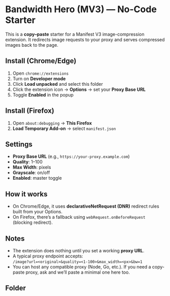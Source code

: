 # Bandwidth Hero (MV3) — No-Code Starter

This is a **copy–paste** starter for a Manifest V3 image-compression extension. It redirects image requests to your proxy and serves compressed images back to the page.

## Install (Chrome/Edge)
1. Open `chrome://extensions`
2. Turn on **Developer mode**
3. Click **Load unpacked** and select this folder
4. Click the extension icon → **Options** → set your **Proxy Base URL**
5. Toggle **Enabled** in the popup

## Install (Firefox)
1. Open `about:debugging` → **This Firefox**
2. **Load Temporary Add-on** → select `manifest.json`

## Settings
- **Proxy Base URL** (e.g., `https://your-proxy.example.com`)
- **Quality**: 1–100
- **Max Width**: pixels
- **Grayscale**: on/off
- **Enabled**: master toggle

## How it works
- On Chrome/Edge, it uses **declarativeNetRequest (DNR)** redirect rules built from your Options.
- On Firefox, there’s a fallback using `webRequest.onBeforeRequest` (blocking redirect).

## Notes
- The extension does nothing until you set a working **proxy URL**.
- A typical proxy endpoint accepts:  
  `/image?url=<original>&quality=<1-100>&max_width=<px>&bw=1`
- You can host any compatible proxy (Node, Go, etc.). If you need a copy-paste proxy, ask and we’ll paste a minimal one here too.

## Folder